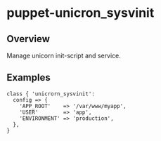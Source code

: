 # puppet-unicron_sysvinit

## Overview

Manage unicorn init-script and service.

## Examples

```puppet
class { 'unicrorn_sysvinit':
  config => {
    'APP_ROOT'    => '/var/www/myapp',
    'USER'        => 'app',
    'ENVIRONMENT' => 'production',
  },
}

```
